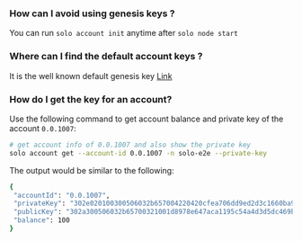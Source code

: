 ### How can I avoid using genesis keys ?

You can run `solo account init` anytime after `solo node start`

### Where can I find the default account keys ?

It is the well known default genesis key [Link](https://github.com/hiero-ledger/hiero-consensus-node/blob/develop/hedera-node/data/onboard/GenesisPrivKey.txt)

### How do I get the key for an account?

Use the following command to get account balance and private key of the account `0.0.1007`:

```bash
# get account info of 0.0.1007 and also show the private key
solo account get --account-id 0.0.1007 -n solo-e2e --private-key
```

The output would be similar to the following:

```bash
{
 "accountId": "0.0.1007",
 "privateKey": "302e020100300506032b657004220420cfea706dd9ed2d3c1660ba98acf4fdb74d247cce289ef6ef47486e055e0b9508",
 "publicKey": "302a300506032b65700321001d8978e647aca1195c54a4d3d5dc469b95666de14e9b6edde8ed337917b96013",
 "balance": 100
}
```
